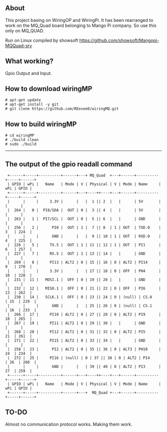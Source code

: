 ## About

  This project basing on WiringOP and WiringPi. It has been rearranged to work on the MQ_Quad board belonging to Mango Pi company.
So use this only on MQ_QUAD.

Run on Linux compiled by showsoft 
https://github.com/showsoft/Mangopi-MQQuad-srv

## What working?

  Gpio Output and Input.


## How to download wiringMP

```
# apt-get update
# apt-get install -y git
# git clone https://github.com/REevee0/wiringMQ.git
```


## How to build wiringMP

```
# cd wiringMP
# ./build clean
# sudo ./build 
```


---
## The output of the gpio readall command

```
 +------+-----+----------+------+---+ MQ_Quad  +---+------+----------+-----+------+
 | GPIO | wPi |   Name   | Mode | V | Physical | V | Mode | Name     | wPi | GPIO |
 +------+-----+----------+------+---+----++----+---+------+----------+-----+------+
 |      |     |     3.3V |      |   |  1 || 2  |   |      | 5V       |     |      |
 |  264 |   0 |  PI8/SDA |  OUT | 0 |  3 || 4  |   |      | 5V       |     |      |
 |  263 |   1 |  PI7/SCL |  OUT | 0 |  5 || 6  |   |      | GND      |     |      |
 |  256 |   2 |      PI0 |  OUT | 1 |  7 || 8  | 1 | OUT  | TXD.0    | 3   | 224  |
 |      |     |      GND |      |   |  9 || 10 | 1 | OUT  | RXD.0    | 4   | 225  |
 |  226 |   5 |     TX.5 |  OUT | 1 | 11 || 12 | 1 | OUT  | PI1      | 6   | 257  |
 |  227 |   7 |     RX.5 |  OUT | 1 | 13 || 14 |   |      | GND      |     |      |
 |  269 |   8 |     PI13 | ALT2 | 0 | 15 || 16 | 0 | ALT2 | PI14     | 9   | 270  |
 |      |     |     3.3V |      |   | 17 || 18 | 0 | OFF  | PH4      | 10  | 228  |
 |  231 |  11 |   MOSI.1 |  OFF | 0 | 19 || 20 |   |      | GND      |     |      |
 |  232 |  12 |   MISO.1 |  OFF | 0 | 21 || 22 | 0 | OFF  | PI6      | 13  | 262  |
 |  230 |  14 |   SCLK.1 |  OFF | 0 | 23 || 24 | 0 | (null) | CS.0     | 15  | 229  |
 |      |     |      GND |      |   | 25 || 26 | 0 | (null) | CS.1     | 16  | 233  |
 |  266 |  17 |     PI10 | ALT2 | 0 | 27 || 28 | 0 | ALT2 | PI9      | 18  | 265  |
 |  267 |  19 |     PI11 | ALT2 | 0 | 29 || 30 |   |      | GND      |     |      |
 |  268 |  20 |     PI12 | ALT2 | 0 | 31 || 32 | 0 | ALT2 | PI5      | 21  | 261  |
 |  271 |  22 |     PI15 | ALT2 | 0 | 33 || 34 |   |      | GND      |     |      |
 |  258 |  23 |      PI2 | ALT2 | 0 | 35 || 36 | 0 | ALT3 | PH10     | 24  | 234  |
 |  272 |  25 |     PI16 | (null) | 0 | 37 || 38 | 0 | ALT2 | PI4      | 26  | 260  |
 |      |     |      GND |      |   | 39 || 40 | 0 | ALT2 | PI3      | 27  | 259  |
 +------+-----+----------+------+---+----++----+---+------+----------+-----+------+
 | GPIO | wPi |   Name   | Mode | V | Physical | V | Mode | Name     | wPi | GPIO |
 +------+-----+----------+------+---+  MQ_Quad +---+------+----------+-----+------+
```

## TO-DO

  Almost no communication protocol works. Making them work.

